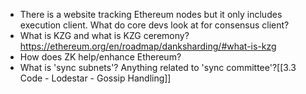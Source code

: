
- There is a website tracking Ethereum nodes but it only includes execution client. What do core devs look at for consensus client?
- What is KZG and what is KZG ceremony? https://ethereum.org/en/roadmap/danksharding/#what-is-kzg
- How does ZK help/enhance Ethereum?
- What is 'sync subnets'? Anything related to 'sync committee'?[[3.3 Code - Lodestar - Gossip Handling]]


